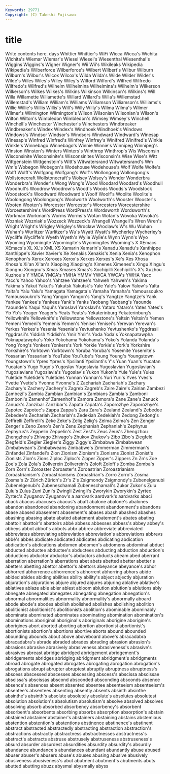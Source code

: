 ```yaml
---
Keywords: 29771 
Copyright: (C) Takeshi Fujisawa
---
```


# title

Write contents here.
days Whittier Whittier's WiFi
Wicca Wicca's Wichita Wichita's Wiemar Wiemar's Wiesel Wiesel's Wiesenthal Wiesenthal's
Wiggins Wiggins's Wigner Wigner's Wii Wii's Wikileaks Wikipedia Wikipedia's Wilberforce
Wilberforce's Wilbert Wilbert's Wilbur Wilburn Wilburn's Wilbur's Wilcox Wilcox's Wilda
Wilda's Wilde Wilder Wilder's Wilde's Wiles Wiles's Wiley Wiley's Wilford
Wilford's Wilfred Wilfredo Wilfredo's Wilfred's Wilhelm Wilhelmina Wilhelmina's Wilhelm's Wilkerson
Wilkerson's Wilkes Wilkes's Wilkins Wilkinson Wilkinson's Wilkins's Will Willa Willamette
Willamette's Willard Willard's Willa's Willemstad Willemstad's William William's Williams Williamson
Williamson's Williams's Willie Willie's Willis Willis's Will's Willy Willy's Wilma
Wilma's Wilmer Wilmer's Wilmington Wilmington's Wilson Wilsonian Wilsonian's Wilson's Wilton
Wilton's Wimbledon Wimbledon's Wimsey Wimsey's Winchell Winchell's Winchester Winchester's Winchesters
Windbreaker Windbreaker's Windex Windex's Windhoek Windhoek's Windows Windows's Windsor Windsor's
Windsors Windward Windward's Winesap Winesap's Winfred Winfred's Winfrey Winfrey's Winifred
Winifred's Winkle Winkle's Winnebago Winnebago's Winnie Winnie's Winnipeg Winnipeg's Winston
Winston's Winters Winters's Winthrop Winthrop's Wis Wisconsin Wisconsinite Wisconsinite's Wisconsinites
Wisconsin's Wise Wise's Witt Wittgenstein Wittgenstein's Witt's Witwatersrand Witwatersrand's Wm
Wm's Wobegon Wobegon's Wodehouse Wodehouse's Wolf Wolfe Wolfe's Wolff Wolff's
Wolfgang Wolfgang's Wolf's Wollongong Wollongong's Wollstonecraft Wollstonecraft's Wolsey Wolsey's Wonder
Wonderbra Wonderbra's Wonder's Wong Wong's Wood Woodard Woodard's Woodhull Woodhull's
Woodrow Woodrow's Wood's Woods Woods's Woodstock Woodstock's Woodward Woodward's Woolf
Woolf's Woolite Woolite's Woolongong Woolongong's Woolworth Woolworth's Wooster Wooster's Wooten
Wooten's Worcester Worcester's Worcesters Worcestershire Worcestershire's WordPress WordPress's Wordsworth Wordsworth's
Workman Workman's Worms Worms's Wotan Wotan's Wovoka Wovoka's Wozniak Wozniak's
Wozzeck Wozzeck's Wrangell Wrangell's Wren Wren's Wright Wright's Wrigley Wrigley's
Wroclaw Wroclaw's W's Wu Wuhan Wuhan's Wurlitzer Wurlitzer's Wu's Wyatt
Wyatt's Wycherley Wycherley's Wycliffe Wycliffe's Wyeth Wyeth's Wylie Wylie's Wynn
Wynn's Wyo Wyoming Wyomingite Wyomingite's Wyomingites Wyoming's X XEmacs XEmacs's
XL XL's XML XS Xamarin Xamarin's Xanadu Xanadu's Xanthippe Xanthippe's
Xavier Xavier's Xe Xenakis Xenakis's Xenia Xenia's Xenophon Xenophon's Xerox
Xeroxes Xerox's Xerxes Xerxes's Xe's Xes Xhosa Xhosa's Xi'an Xi'an's
Xiaoping Xiaoping's Ximenes Ximenes's Xingu Xingu's Xiongnu Xiongnu's Xmas Xmases
Xmas's Xochipilli Xochipilli's X's Xuzhou Xuzhou's Y YMCA YMCA's YMHA
YMMV YWCA YWCA's YWHA Yacc Yacc's Yahoo Yahoo's Yahtzee Yahtzee's
Yahweh Yahweh's Yakima Yakima's Yakut Yakut's Yakutsk Yakutsk's Yale Yale's
Yalow Yalow's Yalta Yalta's Yalu Yalu's Yamagata Yamagata's Yamaha Yamaha's
Yamoussoukro Yamoussoukro's Yang Yangon Yangon's Yang's Yangtze Yangtze's Yank Yankee
Yankee's Yankees Yank's Yanks Yaobang Yaobang's Yaounde Yaounde's Yaqui Yaqui's
Yaroslavl Yaroslavl's Yataro Yataro's Yates Yates's Yb Yb's Yeager Yeager's
Yeats Yeats's Yekaterinburg Yekaterinburg's Yellowknife Yellowknife's Yellowstone Yellowstone's Yeltsin Yeltsin's
Yemen Yemeni Yemeni's Yemenis Yemen's Yenisei Yenisei's Yerevan Yerevan's Yerkes
Yerkes's Yesenia Yesenia's Yevtushenko Yevtushenko's Yggdrasil Yggdrasil's Yiddish Yiddish's Ymir
Ymir's Yoda Yoda's Yoknapatawpha Yoknapatawpha's Yoko Yokohama Yokohama's Yoko's Yolanda
Yolanda's Yong Yong's Yonkers Yonkers's York Yorkie Yorkie's York's Yorkshire
Yorkshire's Yorktown Yorktown's Yoruba Yoruba's Yosemite Yosemite's Yossarian Yossarian's YouTube
YouTube's Young Young's Youngstown Youngstown's Ypres Ypres's Ypsilanti Ypsilanti's Y's
Yuan Yuan's Yucatan Yucatan's Yugo Yugo's Yugoslav Yugoslavia Yugoslavian Yugoslavian's
Yugoslavians Yugoslavia's Yugoslav's Yukon Yukon's Yule Yule's Yules Yuletide Yuletide's
Yuletides Yunnan Yunnan's Yuri Yuri's Yves Yves's Yvette Yvette's Yvonne
Yvonne's Z Zachariah Zachariah's Zachary Zachary's Zachery Zachery's Zagreb Zagreb's
Zaire Zaire's Zairian Zambezi Zambezi's Zambia Zambian Zambian's Zambians Zambia's
Zamboni Zamboni's Zamenhof Zamenhof's Zamora Zamora's Zane Zane's Zanuck Zanuck's
Zanzibar Zanzibar's Zapata Zapata's Zaporozhye Zaporozhye's Zapotec Zapotec's Zappa Zappa's
Zara Zara's Zealand Zealand's Zebedee Zebedee's Zechariah Zechariah's Zedekiah Zedekiah's
Zedong Zedong's Zeffirelli Zeffirelli's Zeke Zeke's Zelig Zelig's Zelma Zelma's
Zen Zenger Zenger's Zeno Zeno's Zen's Zens Zephaniah Zephaniah's Zephyrus
Zephyrus's Zeppelin Zeppelin's Zest Zest's Zeus Zeus's Zhengzhou Zhengzhou's Zhivago
Zhivago's Zhukov Zhukov's Zibo Zibo's Ziegfeld Ziegfeld's Ziegler Ziegler's Ziggy
Ziggy's Zimbabwe Zimbabwean Zimbabwean's Zimbabweans Zimbabwe's Zimmerman Zimmerman's Zinfandel Zinfandel's
Zion Zionism Zionism's Zionisms Zionist Zionist's Zionists Zion's Zions Ziploc
Ziploc's Zipper Zipper's Zippers Zn Zn's Zoe Zoe's Zola Zola's
Zollverein Zollverein's Zoloft Zoloft's Zomba Zomba's Zorn Zorn's Zoroaster Zoroaster's
Zoroastrian Zoroastrianism Zoroastrianism's Zoroastrianisms Zoroastrian's Zorro Zorro's Zosma Zosma's Zr
Zürich Zürich's Zr's Z's Zsigmondy Zsigmondy's Zubenelgenubi Zubenelgenubi's Zubeneschamali Zubeneschamali's
Zukor Zukor's Zulu Zulu's Zulus Zuni Zuni's Zwingli Zwingli's Zworykin
Zworykin's Zyrtec Zyrtec's Zyuganov Zyuganov's a aardvark aardvark's aardvarks abaci
aback abacus abacuses abacus's abaft abalone abalone's abalones abandon abandoned
abandoning abandonment abandonment's abandons abase abased abasement abasement's abases abash
abashed abashes abashing abasing abate abated abatement abatement's abates abating
abattoir abattoir's abattoirs abbé abbess abbesses abbess's abbey abbey's abbeys
abbot abbot's abbots abbr abbrev abbreviate abbreviated abbreviates abbreviating abbreviation
abbreviation's abbreviations abbrevs abbé's abbés abdicate abdicated abdicates abdicating abdication
abdication's abdications abdomen abdomen's abdomens abdominal abduct abducted abductee abductee's
abductees abducting abduction abduction's abductions abductor abductor's abductors abducts abeam
abed aberrant aberration aberration's aberrations abet abets abetted abetter abetter's
abetters abetting abettor abettor's abettors abeyance abeyance's abhor abhorred abhorrence
abhorrence's abhorrent abhorring abhors abide abided abides abiding abilities ability
ability's abject abjectly abjuration abjuration's abjurations abjure abjured abjures abjuring
ablative ablative's ablatives ablaze able abler ablest abloom ablution ablution's
ablutions ably abnegate abnegated abnegates abnegating abnegation abnegation's abnormal abnormalities
abnormality abnormality's abnormally aboard abode abode's abodes abolish abolished abolishes
abolishing abolition abolitionist abolitionist's abolitionists abolition's abominable abominably abominate abominated
abominates abominating abomination abomination's abominations aboriginal aboriginal's aboriginals aborigine aborigine's
aborigines abort aborted aborting abortion abortionist abortionist's abortionists abortion's abortions
abortive aborts abound abounded abounding abounds about above aboveboard above's
abracadabra abracadabra's abrade abraded abrades abrading abrasion abrasion's abrasions abrasive
abrasively abrasiveness abrasiveness's abrasive's abrasives abreast abridge abridged abridgement abridgement's
abridgements abridges abridging abridgment abridgment's abridgments abroad abrogate abrogated abrogates
abrogating abrogation abrogation's abrogations abrupt abrupter abruptest abruptly abruptness abruptness's
abscess abscessed abscesses abscessing abscess's abscissa abscissae abscissa's abscissas abscond
absconded absconding absconds absence absence's absences absent absented absentee absenteeism
absenteeism's absentee's absentees absenting absently absents absinth absinthe absinthe's absinth's
absolute absolutely absolute's absolutes absolutest absolution absolution's absolutism absolutism's absolve
absolved absolves absolving absorb absorbed absorbency absorbency's absorbent absorbent's absorbents
absorbing absorbs absorption absorption's abstain abstained abstainer abstainer's abstainers abstaining
abstains abstemious abstention abstention's abstentions abstinence abstinence's abstinent abstract abstracted
abstractedly abstracting abstraction abstraction's abstractions abstractly abstractness abstractnesses abstractness's abstract's
abstracts abstruse abstrusely abstruseness abstruseness's absurd absurder absurdest absurdities absurdity
absurdity's absurdly abundance abundance's abundances abundant abundantly abuse abused abuser
abuser's abusers abuse's abuses abusing abusive abusively abusiveness abusiveness's abut
abutment abutment's abutments abuts abutted abutting abuzz abysmal abysmally abyss
